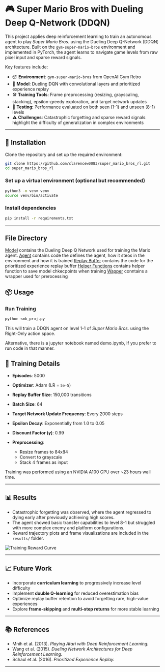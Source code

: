 # 🎮 Super Mario Bros with Dueling Deep Q-Network (DDQN)

This project applies deep reinforcement learning to train an autonomous agent to play *Super Mario Bros.* using the Dueling Deep Q-Network (DDQN) architecture. Built on the `gym-super-mario-bros` environment and implemented in PyTorch, the agent learns to navigate game levels from raw pixel input and sparse reward signals.

Key features include:

* 📦 **Environment**: `gym-super-mario-bros` from OpenAI Gym Retro
* 🧠 **Model**: Dueling DQN with convolutional layers and prioritized experience replay
* 🛠️ **Training Tools**: Frame preprocessing (resizing, grayscaling, stacking), epsilon-greedy exploration, and target network updates
* 🧪 **Testing**: Performance evaluated on both seen (1-1) and unseen (8-1) levels
* ⚠️ **Challenges**: Catastrophic forgetting and sparse reward signals highlight the difficulty of generalization in complex environments

---

## 🚀 Installation

Clone the repository and set up the required environment:

```bash
git clone https://github.com/clarencew0083/super_mario_bros_rl.git
cd super_mario_bros_rl
```

### Set up a virtual environment (optional but recommended)

```bash
python3 -m venv venv
source venv/bin/activate
```

### Install dependencies

```bash
pip install -r requirements.txt
```

---

## File Directory ##
[Model](ddqn.py) contains the Dueling Deep Q Network used for training the Mario agent.
[Agent](agent.py) contains code the defines the agent, how it steos in the environment and how it is trained
[Replay Buffer](replay_buffer.py) contains the code for the prioritized experience replay buffer
[Helper Functions](ulility.py) contains helper function to save model chkecpoints when training
[Wapper](ulility.py) conntains a wrapper used for prerocessing

## 📦 Usage

### Run Training

```bash
python smb_proj.py
```

This will train a DDQN agent on level 1-1 of *Super Mario Bros.* using the Right-Only action space.

Alternative, there is a jupyter notebook named demo.ipynb, If you prefer to run code in that manner.



## 🧠 Training Details

* **Episodes**: 5000
* **Optimizer**: Adam (LR = `5e-5`)
* **Replay Buffer Size**: 150,000 transitions
* **Batch Size**: 64
* **Target Network Update Frequency**: Every 2000 steps
* **Epsilon Decay**: Exponentially from 1.0 to 0.05
* **Discount Factor ($\gamma$)**: 0.99
* **Preprocessing**:

  * Resize frames to 84x84
  * Convert to grayscale
  * Stack 4 frames as input

Training was performed using an NVIDIA A100 GPU over \~23 hours wall time.

---

## 📊 Results

* Catastrophic forgetting was observed, where the agent regressed to dying early after previously achieving high scores.
* The agent showed basic transfer capabilities to level 8-1 but struggled with more complex enemy and platform configurations.
* Reward trajectory plots and frame visualizations are included in the `results/` folder.

![Training Reward Curve](results/reward_curve.png)

---

## 📈 Future Work

* Incorporate **curriculum learning** to progressively increase level difficulty
* Implement **double Q-learning** for reduced overestimation bias
* Optimize replay buffer retention to avoid forgetting rare, high-value experiences
* Explore **frame-skipping** and **multi-step returns** for more stable learning

---

## 📚 References

* Mnih et al. (2013). *Playing Atari with Deep Reinforcement Learning.*
* Wang et al. (2015). *Dueling Network Architectures for Deep Reinforcement Learning.*
* Schaul et al. (2016). *Prioritized Experience Replay.*

---

